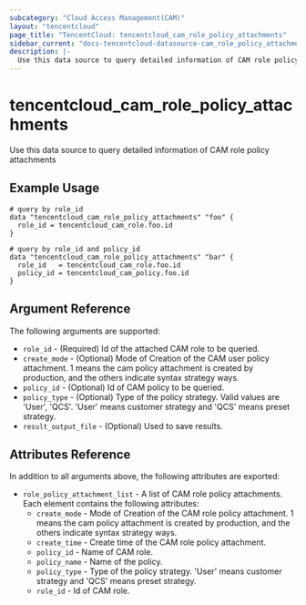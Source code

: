 ```yaml
---
subcategory: "Cloud Access Management(CAM)"
layout: "tencentcloud"
page_title: "TencentCloud: tencentcloud_cam_role_policy_attachments"
sidebar_current: "docs-tencentcloud-datasource-cam_role_policy_attachments"
description: |-
  Use this data source to query detailed information of CAM role policy attachments
---
```


# tencentcloud_cam_role_policy_attachments

Use this data source to query detailed information of CAM role policy attachments

## Example Usage

```hcl
# query by role_id
data "tencentcloud_cam_role_policy_attachments" "foo" {
  role_id = tencentcloud_cam_role.foo.id
}

# query by role_id and policy_id
data "tencentcloud_cam_role_policy_attachments" "bar" {
  role_id   = tencentcloud_cam_role.foo.id
  policy_id = tencentcloud_cam_policy.foo.id
}
```

## Argument Reference

The following arguments are supported:

* `role_id` - (Required) Id of the attached CAM role to be queried.
* `create_mode` - (Optional) Mode of Creation of the CAM user policy attachment. 1 means the cam policy attachment is created by production, and the others indicate syntax strategy ways.
* `policy_id` - (Optional) Id of CAM policy to be queried.
* `policy_type` - (Optional) Type of the policy strategy. Valid values are 'User', 'QCS'. 'User' means customer strategy and 'QCS' means preset strategy.
* `result_output_file` - (Optional) Used to save results.

## Attributes Reference

In addition to all arguments above, the following attributes are exported:

* `role_policy_attachment_list` - A list of CAM role policy attachments. Each element contains the following attributes:
  * `create_mode` - Mode of Creation of the CAM role policy attachment. 1 means the cam policy attachment is created by production, and the others indicate syntax strategy ways.
  * `create_time` - Create time of the CAM role policy attachment.
  * `policy_id` - Name of CAM role.
  * `policy_name` - Name of the policy.
  * `policy_type` - Type of the policy strategy. 'User' means customer strategy and 'QCS' means preset strategy.
  * `role_id` - Id of CAM role.


